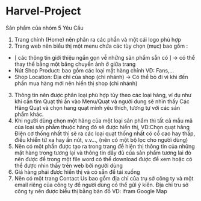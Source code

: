 # Harvel-Project
Sản phẩm của nhóm 5
Yêu Cầu 

1)	Trang chính (Home) nên phân ra các phần và một cái logo phù hợp
2)	Trang web nên biểu thị một menu chứa các tùy chọn (mục) bao gồm : 
-	[ các thông tin giới thiệu ngắn gọn về những sản phẩm sẵn có ] -> có thể thay thế bằng một băng chuyền ảnh ở giữa trang
-	Nút Shop Product: bao gồm các loại mặt hàng chính VD: Fans,…
-	Shop Location: Địa chỉ của shop (chi nhánh) -> Có thể bỏ đi vì khi đến phần mua hàng mới nên hiển thị shop (chi nhánh)
3)	Thông tin nên được phân loại phù hợp tùy theo các loại hàng, ví dụ như khi cần tìm Quạt thì ấn vào Menu/Quạt và người dung sẽ nhìn thấy Các Hãng Quạt và chọn hang quạt mình yêu thích, tương tự với các sản phẩm khác.
4)	Khi người dùng chọn một hãng của một loại sản phẩm thì tất cả mẫu mã của loại sản phẫm thuộc hãng đó sẽ được hiển thị, VD:Chọn quạt hãng Điện cơ thống nhất thì sẽ ra các loại quạt thống nhất có cổ cao hay thấp, điều khiển từ xa hay ấn nút, v.v…, (nên có một bộ lọc cho người dùng)    
5)	Nên có một phần được tạo ra trong trang để hiện thị thông tin của những mặt hàng trong tương lại và thông tin dầy đủ của sản phẩm tương lai đó nên được để trong một file word có thể download được để xem hoặc có thể được nhìn thấy trên web bởi người dùng
6)	Giá hàng phải được hiển thị và có sẵn để tải xuống
7)	Nên có một trang Contact Us bao gồm địa chỉ của trụ sở công ty và một email riêng của công ty để người dùng có thể gửi ý kiến. Địa chỉ tru sở công ty nên được biểu thị bằng bản đồ VD: ifram Google Map

 

